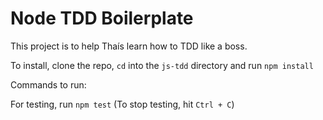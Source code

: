 # Node TDD Boilerplate

This project is to help Thaís learn how to TDD like a boss.


To install, clone the repo, `cd` into the `js-tdd` directory and run `npm install`

Commands to run:

For testing, run `npm test` (To stop testing, hit `Ctrl + C`)